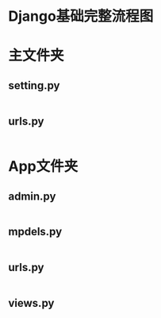 Django基础完整流程图  
=====

# 主文件夹  
## setting.py  
![]()  

## urls.py  
![]() 


# App文件夹  
## admin.py
![]() 

## mpdels.py
![]() 

## urls.py
![]()  

## views.py
![]()  
